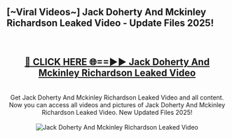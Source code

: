 <h2>[~Viral Videos~] Jack Doherty And Mckinley Richardson Leaked Video - Update Files 2025!</h2>
<br>
<div align="center">
<h2><a href="https://betterlinks.top/A2PfLJ" rel="nofollow">🔴 CLICK HERE 🌐==►► Jack Doherty And Mckinley Richardson Leaked Video</a></h2>
<br>
Get Jack Doherty And Mckinley Richardson Leaked Video and all content. Now you can access all videos and pictures of Jack Doherty And Mckinley Richardson Leaked Video. New Updated Files 2025!
<br>
<br>
<a href="https://betterlinks.top/A2PfLJ" rel="nofollow" data-target="animated-image.originalLink"><img src="https://i.ibb.co.com/WyWwxjT/player-gif2.gif" alt="Jack Doherty And Mckinley Richardson Leaked Video" style="max-width: 100%; display: inline-block;" data-target="animated-image.originalImage"></a>
</div>
<br>
